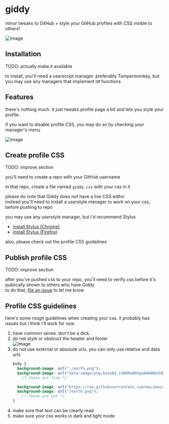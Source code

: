 # giddy
minor tweaks to GitHub + style your GitHub profiles with CSS visible to others!

![image](https://github.com/user-attachments/assets/49903264-f173-43d8-8ab6-56536f4e8b92)


## Installation
TODO: actually make it available

to install, you'll need a userscript manager. preferably Tampermonkey, but you may use any managers that implement `GM` functions


## Features
there's nothing much. it just tweaks profile page a bit and lets you style your profile.

if you want to disable profile CSS, you may do so by checking your manager's menu

![image](https://github.com/user-attachments/assets/e67e005d-b104-48f1-a438-8b2839b4cb57)


## Create profile CSS
TODO: improve section

you'll need to create a repo with your GitHub username

in that repo, create a file named `giddy.css` with your css in it

please do note that Giddy does not have a live CSS editor<br>
instead you'll need to install a userstyle manager to work on your css, before pushing to repo

you may use any userstyle manager, but i'd recommend Stylus
  - [install Stylus (Chrome)](https://chromewebstore.google.com/detail/stylus/clngdbkpkpeebahjckkjfobafhncgmne)
  - [install Stylus (Firefox)](https://addons.mozilla.org/firefox/addon/styl-us/)

also, please check out the profile CSS guidelines


## Publish profile CSS
TODO: improve section

after you've pushed css to your repo, you'll need to verify css before it's publically shown to others who have Giddy<br>
to do that, [file an issue](https://github.com/macimas/giddy/issues) to let me know


## Profile CSS guidelines
here's some rough guidelines when creating your css. it probably has issues but i think i'll work for now

1. have common sense. don't be a dick.
2. do not style or obstruct the header and footer<br>
   ![image](https://github.com/user-attachments/assets/2bf7b90c-2b8b-422b-b43a-0638e2c8b27b)
3. do not use external or absolute urls. you can only use relative and data urls<br>
    ```css
    body {
      background-image: url("./earth.png");
      background-image: url("data:image/png;base64,iVBORw0KGgoAAAANSUhEUgAAADg...");
        /* these are fine */
    
      background-image: url("https://raw.githubusercontent.com/macimas/macimas/master/earth.png");
      background-image: url("/earth.png");
        /* these are not */
    }
    ```
4. make sure that text can be clearly read
5. make sure your css works in dark and light mode
